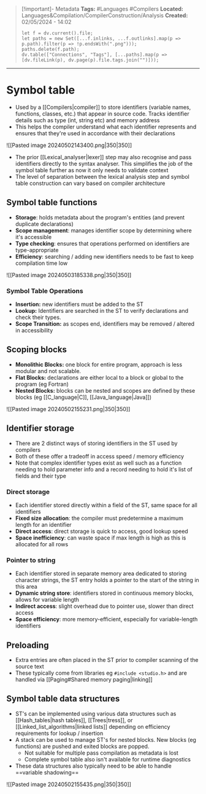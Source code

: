 > [!important]- Metadata
> **Tags:** #Languages #Compilers 
> **Located:** Languages&Compilation/CompilerConstruction/Analysis
> **Created:** 02/05/2024 - 14:02
> ```dataviewjs
> let f = dv.current().file;
> let paths = new Set([...f.inlinks, ...f.outlinks].map(p => p.path).filter(p => !p.endsWith(".png")));
> paths.delete(f.path);
> dv.table(["Connections", "Tags"], [...paths].map(p => [dv.fileLink(p), dv.page(p).file.tags.join("")]));
> ```

___
# Symbol table
- Used by a [[Compilers|compiler]] to store identifiers (variable names, functions, classes, etc.) that appear in source code. Tracks identifier details such as type (int, string etc) and memory address
- This helps the compiler understand what each identifier represents and ensures that they're used in accordance with their declarations


![[Pasted image 20240502143400.png|350|350]]

- The prior [[Lexical_analyser|lexer]] step may also recognise and pass identifiers directly to the syntax analyser. This simplifies the job of the symbol table further as now it only needs to validate context
- The level of separation between the lexical analysis step and symbol table construction can vary based on compiler architecture 
## Symbol table functions
-  **Storage**: holds metadata about the program's entities (and prevent duplicate declarations)
-  **Scope management**: manages identifier scope by determining where it's accessible 
-  **Type checking**: ensures that operations performed on identifiers are type-appropriate
- **Efficiency**: searching / adding new identifiers needs to be fast to keep compilation time low


![[Pasted image 20240503185338.png|350|350]]
### Symbol Table Operations
- **Insertion:** new identifiers must be added to the ST
- **Lookup:** Identifiers are searched in the ST to verify declarations and check their types.
- **Scope Transition:** as scopes end, identifiers may be removed  / altered in accessibility 

## Scoping blocks
- **Monolithic Blocks:** one block for entire program, approach is less modular and not scalable.
- **Flat Blocks:** declarations are either local to a block or global to the program (eg Fortran)
- **Nested Blocks:** blocks can be nested and scopes are defined by these blocks (eg [[C_language|C]], [[Java_language|Java]])


![[Pasted image 20240502155231.png|350|350]]

## Identifier storage 
- There are 2 distinct ways of storing identifiers in the ST used by compilers 
- Both of these offer a tradeoff in access speed / memory efficiency 
- Note that complex identifier types exist as well such as a function needing to hold parameter info and a record needing to hold it's list of fields and their type
### Direct storage 
- Each identifier stored directly within a field of the ST, same space for all identifiers 
- **Fixed size allocation**: the compiler must predetermine a maximum length for an identifier
- **Direct access**: direct storage is quick to access, good lookup speed 
- **Space inefficiency**: can waste space if max length is high as this is allocated for all rows

### Pointer to string 
- Each identifier stored in separate memory area dedicated to storing character strings, the ST entry holds a pointer to the start of the string in this area
- **Dynamic string store**: identifiers stored in continuous memory blocks, allows for variable length
- **Indirect access**: slight overhead due to pointer use,  slower than direct access
- **Space efficiency**: more memory-efficient, especially for variable-length identifiers

## Preloading
- Extra entries are often placed in the ST prior to compiler scanning of the source text 
- These typically come from libraries eg `#include <studio.h>` and are handled via [[Paging#Shared memory paging|linking]]
## Symbol table data structures
- ST's can be implemented using various data structures such as [[Hash_tables|hash tables]], [[Trees|tress]], or [[Linked_list_algorithms|linked lists]] depending on efficiency requirements for lookup / insertion 
- A stack can be used to manage ST's for nested blocks. New blocks (eg functions) are pushed and exited blocks are popped. 
	- Not suitable for multiple pass compilation as metadata is lost
	- Complete symbol table also isn't available for runtime diagnostics
- These data structures also typically need to be able to handle ==variable shadowing==

![[Pasted image 20240502155435.png|350|350]]
